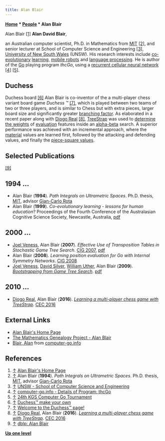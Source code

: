 ```yaml
---
title: Alan Blair
---
```

**[Home](Home "Home") * [People](People "People") * Alan Blair**

[](http://www.cse.unsw.edu.au/~blair/) Alan Blair <a id="cite-note-1" href="#cite-ref-1">[1]</a>
**Alan David Blair**,

an Australian computer scientist, Ph.D. in Mathematics from [MIT](Massachusetts_Institute_of_Technology "Massachusetts Institute of Technology") <a id="cite-note-2" href="#cite-ref-2">[2]</a>, and senior lecturer at School of Computer Science and Engineering <a id="cite-note-3" href="#cite-ref-3">[3]</a>, [University of New South Wales](https://en.wikipedia.org/wiki/University_of_New_South_Wales) (UNSW). His research interests include [co-evolutionary](https://en.wikipedia.org/wiki/Coevolution) [learning](Learning "Learning"), [mobile robots](https://en.wikipedia.org/wiki/Mobile_robot) and [language processing](https://en.wikipedia.org/wiki/Natural_language_processing).
He is author of the [Go](Go "Go") playing program *thcGo*, using a [recurrent cellular neural network](Neural_Networks "Neural Networks") <a id="cite-note-4" href="#cite-ref-4">[4]</a> <a id="cite-note-5" href="#cite-ref-5">[5]</a>.

## Duchess

[](http://www.cse.unsw.edu.au/~blair/duchess/make.html) Duchess board <a id="cite-note-6" href="#cite-ref-6">[6]</a>
Alan Blair is co-inventor of the a multi-player chess variant board game *Duchess ™* <a id="cite-note-7" href="#cite-ref-7">[7]</a>,
which is played between two teams of two or three players, and is similar to Chess but with extra pieces, larger board size and significantly greater [branching factor](Branching_Factor "Branching Factor").
As elaborated in a recent paper along with [Diogo Real](index.php?title=Diogo_Real&action=edit&redlink=1 "Diogo Real (page does not exist)") <a id="cite-note-8" href="#cite-ref-8">[8]</a>, [TreeStrap](Meep#TreeStrap "Meep") was used to [determine the weights](Automated_Tuning "Automated Tuning") of [evaluation](Evaluation "Evaluation") features inside an [alpha-beta](Alpha-Beta "Alpha-Beta") search.
A superior performance was achieved with an incremental approach, where the [material](Material "Material") values are learned first, followed by the attacking and defending values, and finally the [piece-square values](Piece-Square_Tables "Piece-Square Tables").

## Selected Publications

<a id="cite-note-9" href="#cite-ref-9">[9]</a>

## 1994 ...

- Alan Blair (**1994**). *Path Integrals on Ultrametric Spaces*. Ph.D. thesis, [MIT](Massachusetts_Institute_of_Technology "Massachusetts Institute of Technology"), advisor [Gian-Carlo Rota](Mathematician#GCRota "Mathematician")
- Alan Blair (**1999**). *Co-evolutionary learning - lessons for human education*? Proceedings of the Fourth Conference of the Australasian Cognitive Science Society, Newcastle, Australia, [pdf](http://www.cse.unsw.edu.au/~blair/pub/ocs_clhe.pdf)

## 2000 ...

- [Joel Veness](Joel_Veness "Joel Veness"), Alan Blair (**2007**). *Effective Use of Transposition Tables in Stochastic Game Tree Search*. [CIG 2007](https://dblp.uni-trier.de/db/conf/cig/cig2007.html), [pdf](http://jveness.info/publications/cig2007%20-%20effective%20use%20of%20transposition%20tables%20in%20stochastic%20game%20tree%20search.pdf)
- Alan Blair (**2008**). *Learning position evaluation for Go with Internal Symmetry Networks*. [CIG 2008](https://dblp.uni-trier.de/db/conf/cig/cig2008.html)
- [Joel Veness](Joel_Veness "Joel Veness"), [David Silver](David_Silver "David Silver"), [William Uther](William_Uther "William Uther"), Alan Blair (**2009**). *[Bootstrapping from Game Tree Search](http://papers.nips.cc/paper/3722-bootstrapping-from-game-tree-search)*. [pdf](http://jveness.info/publications/nips2009%20-%20bootstrapping%20from%20game%20tree%20search.pdf)

## 2010 ...

- [Diogo Real](index.php?title=Diogo_Real&action=edit&redlink=1 "Diogo Real (page does not exist)"), Alan Blair (**2016**). *[Learning a multi-player chess game with TreeStrap](https://ieeexplore.ieee.org/document/7743850/)*. [CEC 2016](https://dblp.uni-trier.de/db/conf/cec/cec2016.html)

## External Links

- [Alan Blair's Home Page](http://www.cse.unsw.edu.au/~blair/)
- [The Mathematics Genealogy Project - Alan Blair](http://genealogy.math.ndsu.nodak.edu/id.php?id=74915)
- [Blair, Alan](http://www.computer-go.info/db/operson.php?a=Blair%2C+Alan) from [computer-go.info](http://www.computer-go.info/)

## References

1. <a id="cite-ref-1" href="#cite-note-1">↑</a> [Alan Blair's Home Page](http://www.cse.unsw.edu.au/~blair/)
1. <a id="cite-ref-2" href="#cite-note-2">↑</a> Alan Blair (**1994**). *Path Integrals on Ultrametric Spaces*. Ph.D. thesis, [MIT](Massachusetts_Institute_of_Technology "Massachusetts Institute of Technology"), advisor [Gian-Carlo Rota](Mathematician#GCRota "Mathematician")
1. <a id="cite-ref-3" href="#cite-note-3">↑</a> [UNSW - School of Computer Science and Engineering](http://www.cse.unsw.edu.au/)
1. <a id="cite-ref-4" href="#cite-note-4">↑</a> [computer-go.info - Details of Program: thcGo](http://www.computer-go.info/db/oprog.php?a=thcGo)
1. <a id="cite-ref-5" href="#cite-note-5">↑</a> [24th KGS Computer Go Tournament](http://www.weddslist.com/kgs/past/24/)
1. <a id="cite-ref-6" href="#cite-note-6">↑</a> [Duchess™ make your own](http://www.cse.unsw.edu.au/~blair/duchess/make.html)
1. <a id="cite-ref-7" href="#cite-note-7">↑</a> [Welcome to the Duchess™ page!](http://www.cse.unsw.edu.au/~blair/duchess/)
1. <a id="cite-ref-8" href="#cite-note-8">↑</a> [Diogo Real](https://dblp.uni-trier.de/pers/hd/r/Real:Diogo), Alan Blair (**2016**). *[Learning a multi-player chess game with TreeStrap](https://ieeexplore.ieee.org/document/7743850/)*. [CEC 2016](https://dblp.uni-trier.de/db/conf/cec/cec2016.html)
1. <a id="cite-ref-9" href="#cite-note-9">↑</a> [dblp: Alan Blair](https://dblp.uni-trier.de/pers/hd/b/Blair:Alan)

**[Up one level](People "People")**

